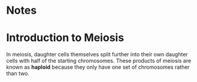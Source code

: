 # Notes

# Introduction to Meiosis

In meiosis, daughter cells themselves split further into their own daughter cells with half of the starting chromosomes. These products of meiosis are known as **haploid** because they only have one set of chromosomes rather than two.
